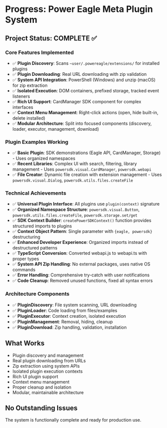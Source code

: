 # Progress: Power Eagle Meta Plugin System

## Project Status: **COMPLETE** ✅

### Core Features Implemented
- ✅ **Plugin Discovery**: Scans `~user/.powereagle/extensions/` for installed plugins
- ✅ **Plugin Downloading**: Real URL downloading with zip validation
- ✅ **System API Integration**: PowerShell (Windows) and unzip (macOS) for zip extraction
- ✅ **Isolated Execution**: DOM containers, prefixed storage, tracked event listeners
- ✅ **Rich UI Support**: CardManager SDK component for complex interfaces
- ✅ **Context Menu Management**: Right-click actions (open, hide built-in, delete installed)
- ✅ **Modular Architecture**: Split into focused components (discovery, loader, executor, management, download)

### Plugin Examples Working
- ✅ **Basic Plugin**: SDK demonstrations (Eagle API, CardManager, Storage) - Uses organized namespaces
- ✅ **Recent Libraries**: Complex UI with search, filtering, library management - Uses `powersdk.visual.CardManager`, `powersdk.webapi`
- ✅ **File Creator**: Dynamic file creation with extension management - Uses `powersdk.visual.Dialog`, `powersdk.utils.files.createFile`

### Technical Achievements
- ✅ **Universal Plugin Interface**: All plugins use `plugin(context)` signature
- ✅ **Organized Namespace Structure**: `powersdk.visual.Button`, `powersdk.utils.files.createFile`, `powersdk.storage.set/get`
- ✅ **SDK Context Builder**: `createPowerSDKContext()` function provides structured imports to plugins
- ✅ **Context Object Pattern**: Single parameter with `{eagle, powersdk}` destructuring
- ✅ **Enhanced Developer Experience**: Organized imports instead of destructured patterns
- ✅ **TypeScript Conversion**: Converted webapi.js to webapi.ts with proper types
- ✅ **System API Zip Handling**: No external packages, uses native OS commands
- ✅ **Error Handling**: Comprehensive try-catch with user notifications
- ✅ **Code Cleanup**: Removed unused functions, fixed all syntax errors

### Architecture Components
- ✅ **PluginDiscovery**: File system scanning, URL downloading
- ✅ **PluginLoader**: Code loading from files/examples
- ✅ **PluginExecutor**: Context creation, isolated execution
- ✅ **PluginManagement**: Removal, hiding, cleanup
- ✅ **PluginDownload**: Zip handling, validation, installation

## What Works
- Plugin discovery and management
- Real plugin downloading from URLs
- Zip extraction using system APIs
- Isolated plugin execution contexts
- Rich UI plugin support
- Context menu management
- Proper cleanup and isolation
- Modular, maintainable architecture

## No Outstanding Issues
The system is functionally complete and ready for production use.